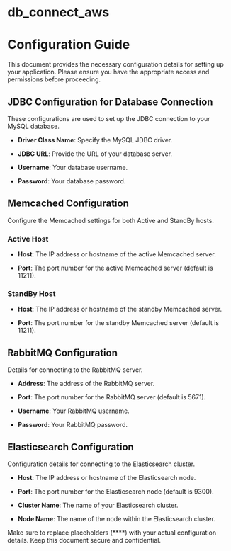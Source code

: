 # db_connect_aws


# Configuration Guide

This document provides the necessary configuration details for setting up your application. Please ensure you have the appropriate access and permissions before proceeding.

## JDBC Configuration for Database Connection

These configurations are used to set up the JDBC connection to your MySQL database.

- **Driver Class Name**: Specify the MySQL JDBC driver.


- **JDBC URL**: Provide the URL of your database server.

- **Username**: Your database username.

- **Password**: Your database password.



## Memcached Configuration

Configure the Memcached settings for both Active and StandBy hosts.

### Active Host

- **Host**: The IP address or hostname of the active Memcached server.

- **Port**: The port number for the active Memcached server (default is 11211).


  
### StandBy Host

- **Host**: The IP address or hostname of the standby Memcached server.

- **Port**: The port number for the standby Memcached server (default is 11211).




## RabbitMQ Configuration


Details for connecting to the RabbitMQ server.

- **Address**: The address of the RabbitMQ server.

- **Port**: The port number for the RabbitMQ server (default is 5671).

- **Username**: Your RabbitMQ username.

- **Password**: Your RabbitMQ password.



## Elasticsearch Configuration

Configuration details for connecting to the Elasticsearch cluster.

- **Host**: The IP address or hostname of the Elasticsearch node.

- **Port**: The port number for the Elasticsearch node (default is 9300).

- **Cluster Name**: The name of your Elasticsearch cluster.

- **Node Name**: The name of the node within the Elasticsearch cluster.

Make sure to replace placeholders (****) with your actual configuration details. Keep this document secure and confidential.
